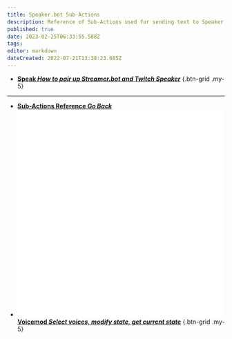 ```yaml
---
title: Speaker.bot Sub-Actions
description: Reference of Sub-Actions used for sending text to Speaker.bot
published: true
date: 2023-02-25T06:33:55.588Z
tags: 
editor: markdown
dateCreated: 2022-07-21T13:38:23.685Z
---
```


* [<i class="mdi mdi-microphone text--twitch"></i>**Speak *How to pair up Streamer.bot and Twitch Speaker***](/Sub-Actions/TwitchSpeaker/Speak)
{.btn-grid .my-5}

---

- [<i class="mdi mdi-chevron-left"></i>**Sub-Actions Reference *Go Back***](/Sub-Actions)
- [<img src="/logos/voicemod.png"/> **Voicemod *Select voices, modify state, get current state***](/Sub-Actions/VoiceMod)
{.btn-grid .my-5}